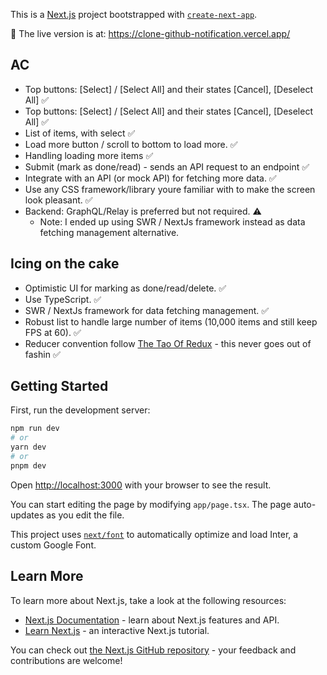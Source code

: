 This is a [Next.js](https://nextjs.org/) project bootstrapped with [`create-next-app`](https://github.com/vercel/next.js/tree/canary/packages/create-next-app).

🚀 The live version is at: https://clone-github-notification.vercel.app/

## AC

- Top buttons: [Select] / [Select All] and their states [Cancel], [Deselect All] ✅
- Top buttons: [Select] / [Select All] and their states [Cancel], [Deselect All] ✅
- List of items, with select ✅
- Load more button / scroll to bottom to load more. ✅
- Handling loading more items ✅
- Submit (mark as done/read) - sends an API request to an endpoint ✅
- Integrate with an API (or mock API) for fetching more data. ✅
- Use any CSS framework/library youre familiar with to make the screen look pleasant. ✅
- Backend: GraphQL/Relay is preferred but not required. ⚠️
  - Note: I ended up using SWR / NextJs framework instead as data fetching management alternative.

## Icing on the cake

- Optimistic UI for marking as done/read/delete. ✅
- Use TypeScript. ✅
- SWR / NextJs framework for data fetching management. ✅
- Robust list to handle large number of items (10,000 items and still keep FPS at 60). ✅
- Reducer convention follow [The Tao Of Redux](https://blog.isquaredsoftware.com/2017/05/idiomatic-redux-tao-of-redux-part-1/) - this never goes out of fashin ✅

## Getting Started

First, run the development server:

```bash
npm run dev
# or
yarn dev
# or
pnpm dev
```

Open [http://localhost:3000](http://localhost:3000) with your browser to see the result.

You can start editing the page by modifying `app/page.tsx`. The page auto-updates as you edit the file.

This project uses [`next/font`](https://nextjs.org/docs/basic-features/font-optimization) to automatically optimize and load Inter, a custom Google Font.

## Learn More

To learn more about Next.js, take a look at the following resources:

- [Next.js Documentation](https://nextjs.org/docs) - learn about Next.js features and API.
- [Learn Next.js](https://nextjs.org/learn) - an interactive Next.js tutorial.

You can check out [the Next.js GitHub repository](https://github.com/vercel/next.js/) - your feedback and contributions are welcome!
